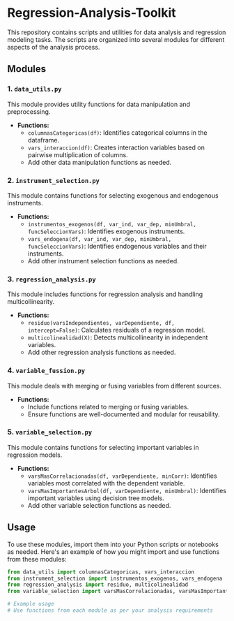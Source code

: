 # Regression-Analysis-Toolkit

This repository contains scripts and utilities for data analysis and regression modeling tasks. The scripts are organized into several modules for different aspects of the analysis process.

## Modules

### 1. `data_utils.py`

This module provides utility functions for data manipulation and preprocessing.

- **Functions:**
  - `columnasCategoricas(df)`: Identifies categorical columns in the dataframe.
  - `vars_interaccion(df)`: Creates interaction variables based on pairwise multiplication of columns.
  - Add other data manipulation functions as needed.

### 2. `instrument_selection.py`

This module contains functions for selecting exogenous and endogenous instruments.

- **Functions:**
  - `instrumentos_exogenos(df, var_ind, var_dep, minUmbral, funcSeleccionVars)`: Identifies exogenous instruments.
  - `vars_endogena(df, var_ind, var_dep, minUmbral, funcSeleccionVars)`: Identifies endogenous variables and their instruments.
  - Add other instrument selection functions as needed.

### 3. `regression_analysis.py`

This module includes functions for regression analysis and handling multicollinearity.

- **Functions:**
  - `residuo(varsIndependientes, varDependiente, df, intercept=False)`: Calculates residuals of a regression model.
  - `multicolinealidad(X)`: Detects multicollinearity in independent variables.
  - Add other regression analysis functions as needed.

### 4. `variable_fussion.py`

This module deals with merging or fusing variables from different sources.

- **Functions:**
  - Include functions related to merging or fusing variables.
  - Ensure functions are well-documented and modular for reusability.

### 5. `variable_selection.py`

This module contains functions for selecting important variables in regression models.

- **Functions:**
  - `varsMasCorrelacionadas(df, varDependiente, minCorr)`: Identifies variables most correlated with the dependent variable.
  - `varsMasImportantesArbol(df, varDependiente, minUmbral)`: Identifies important variables using decision tree models.
  - Add other variable selection functions as needed.

## Usage

To use these modules, import them into your Python scripts or notebooks as needed. Here's an example of how you might import and use functions from these modules:

```python
from data_utils import columnasCategoricas, vars_interaccion
from instrument_selection import instrumentos_exogenos, vars_endogena
from regression_analysis import residuo, multicolinealidad
from variable_selection import varsMasCorrelacionadas, varsMasImportantesArbol

# Example usage
# Use functions from each module as per your analysis requirements
